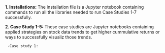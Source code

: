 **1. Installations:** The installation file is a Jupyter notebook containing commands to run all the libraries needed to run Case Studies 1-7 successfully.

**2. Case Study 1-5:** These case studies are Jupyter notebooks containing applied strategies on stock data trends to get higher cummulative returns or ways to successfully visualiz those trends.

     -Case study 1: 
